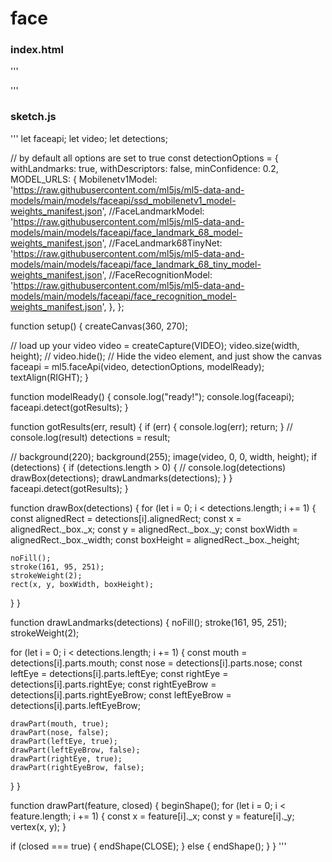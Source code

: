 # face

### index.html
'''
<!DOCTYPE html>
<html lang="en">
<head>
    <meta charset="UTF-8">
    <meta name="viewport" content="width=device-width, initial-scale=1.0">
    <title>Moving Circle Example</title>
    <script src="https://cdnjs.cloudflare.com/ajax/libs/p5.js/1.4.0/p5.js"></script>
    <script src="https://unpkg.com/ml5@0.5.0/dist/ml5.min.js" type="text/javascript"></script>
    <script src="sketch.js"></script>
</head>
<body>
</body>
</html>
'''

### sketch.js
'''
let faceapi;
let video;
let detections;
 
// by default all options are set to true
const detectionOptions = {
  withLandmarks: true,
  withDescriptors: false,
  minConfidence: 0.2,
  MODEL_URLS: {
    Mobilenetv1Model: 'https://raw.githubusercontent.com/ml5js/ml5-data-and-models/main/models/faceapi/ssd_mobilenetv1_model-weights_manifest.json',
    //FaceLandmarkModel: 'https://raw.githubusercontent.com/ml5js/ml5-data-and-models/main/models/faceapi/face_landmark_68_model-weights_manifest.json',
    //FaceLandmark68TinyNet: 'https://raw.githubusercontent.com/ml5js/ml5-data-and-models/main/models/faceapi/face_landmark_68_tiny_model-weights_manifest.json',
    //FaceRecognitionModel: 'https://raw.githubusercontent.com/ml5js/ml5-data-and-models/main/models/faceapi/face_recognition_model-weights_manifest.json',
  },
};
 
function setup() {
  createCanvas(360, 270);
 
  // load up your video
  video = createCapture(VIDEO);
  video.size(width, height);
  // video.hide(); // Hide the video element, and just show the canvas
  faceapi = ml5.faceApi(video, detectionOptions, modelReady);
  textAlign(RIGHT);
}
 
function modelReady() {
  console.log("ready!");
  console.log(faceapi);
  faceapi.detect(gotResults);
}
 
function gotResults(err, result) {
  if (err) {
    console.log(err);
    return;
  }
  // console.log(result)
  detections = result;
 
  // background(220);
  background(255);
  image(video, 0, 0, width, height);
  if (detections) {
    if (detections.length > 0) {
      // console.log(detections)
      drawBox(detections);
      drawLandmarks(detections);
    }
  }
  faceapi.detect(gotResults);
}
 
function drawBox(detections) {
  for (let i = 0; i < detections.length; i += 1) {
    const alignedRect = detections[i].alignedRect;
    const x = alignedRect._box._x;
    const y = alignedRect._box._y;
    const boxWidth = alignedRect._box._width;
    const boxHeight = alignedRect._box._height;
 
    noFill();
    stroke(161, 95, 251);
    strokeWeight(2);
    rect(x, y, boxWidth, boxHeight);
  }
}
 
function drawLandmarks(detections) {
  noFill();
  stroke(161, 95, 251);
  strokeWeight(2);
 
  for (let i = 0; i < detections.length; i += 1) {
    const mouth = detections[i].parts.mouth;
    const nose = detections[i].parts.nose;
    const leftEye = detections[i].parts.leftEye;
    const rightEye = detections[i].parts.rightEye;
    const rightEyeBrow = detections[i].parts.rightEyeBrow;
    const leftEyeBrow = detections[i].parts.leftEyeBrow;
 
    drawPart(mouth, true);
    drawPart(nose, false);
    drawPart(leftEye, true);
    drawPart(leftEyeBrow, false);
    drawPart(rightEye, true);
    drawPart(rightEyeBrow, false);
  }
}
 
function drawPart(feature, closed) {
  beginShape();
  for (let i = 0; i < feature.length; i += 1) {
    const x = feature[i]._x;
    const y = feature[i]._y;
    vertex(x, y);
  }
 
  if (closed === true) {
    endShape(CLOSE);
  } else {
    endShape();
  }
}
'''
